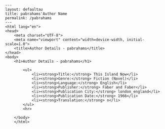 
    ---
    layout: defaultau
    title: pabrahams'Author Name 
    permalink: /pabrahams
    ---
    <html lang="en">
    <head>
        <meta charset="UTF-8">
        <meta name="viewport" content="width=device-width, initial-scale=1.0">
        <title>Author Details - pabrahams</title>
    </head>
    <body>
        <h1>Author Details - pabrahams</h1>
        
            <ul>
                <li><strong>Title:</strong> This Island Now</li>
                <li><strong>Genre:</strong> Fiction (Novel)</li>
                <li><strong>Language:</strong> English</li>
                <li><strong>Publisher:</strong> Faber and Faber</li>
                <li><strong>Publication City:</strong> london_england</li>
                <li><strong>Publication Date:</strong> 1966</li>
                <li><strong>Translation:</strong> n</li>
            </ul>
            <hr>
            
        </body>
        </html>
        